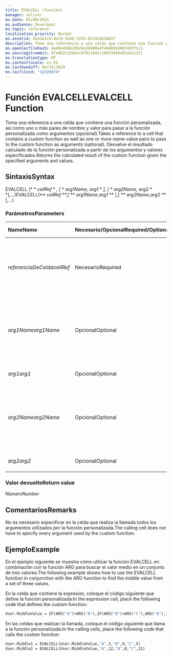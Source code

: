 ```yaml
---
title: EVALCELL (función)
manager: soliver
ms.date: 03/09/2015
ms.audience: Developer
ms.topic: reference
localization_priority: Normal
ms.assetid: 4aa3a1c9-dec9-5eb0-5743-0534c0b3bb5f
description: Toma una referencia a una celda que contiene una función personalizada, así como uno o más pares de nombre y valor para pasar a la función personalizada como argumentos (opcional). Devuelve el resultado calculado de la función personalizada a partir de los argumentos y valores especificados.
ms.openlocfilehash: 4ad6645862d620a36b90e4f46d09588d7e83fcc1
ms.sourcegitcommit: 8fe462c32b91c87911942c188f3445e85a54137c
ms.translationtype: MT
ms.contentlocale: es-ES
ms.lasthandoff: 04/23/2019
ms.locfileid: "32329074"
---
```

# <a name="evalcell-function"></a><span data-ttu-id="7468c-104">Función EVALCELL</span><span class="sxs-lookup"><span data-stu-id="7468c-104">EVALCELL Function</span></span>

<span data-ttu-id="7468c-105">Toma una referencia a una celda que contiene una función personalizada, así como uno o más pares de nombre y valor para pasar a la función personalizada como argumentos (opcional).</span><span class="sxs-lookup"><span data-stu-id="7468c-105">Takes a reference to a cell that contains a custom function as well as one or more name-value pairs to pass to the custom function as arguments (optional).</span></span> <span data-ttu-id="7468c-106">Devuelve el resultado calculado de la función personalizada a partir de los argumentos y valores especificados.</span><span class="sxs-lookup"><span data-stu-id="7468c-106">Returns the calculated result of the custom function given the specified arguments and values.</span></span>
  
## <a name="syntax"></a><span data-ttu-id="7468c-107">Sintaxis</span><span class="sxs-lookup"><span data-stu-id="7468c-107">Syntax</span></span>

<span data-ttu-id="7468c-108">EVALCELL (\* \* *cellRef* \* *, [* \* *arg1Name, arg1* \* *], [* \* *arg2Name, arg2* \* \*],...)</span><span class="sxs-lookup"><span data-stu-id="7468c-108">EVALCELL(\*\* *cellRef* \*\*,[ \*\* *arg1Name,arg1* \*\* ],[ \*\* *arg2Name,arg2* \*\* ],…)</span></span> 
  
### <a name="parameters"></a><span data-ttu-id="7468c-109">Parámetros</span><span class="sxs-lookup"><span data-stu-id="7468c-109">Parameters</span></span>

|<span data-ttu-id="7468c-110">**Name**</span><span class="sxs-lookup"><span data-stu-id="7468c-110">**Name**</span></span>|<span data-ttu-id="7468c-111">**Necesario/Opcional**</span><span class="sxs-lookup"><span data-stu-id="7468c-111">**Required/Optional**</span></span>|<span data-ttu-id="7468c-112">**Tipo de datos**</span><span class="sxs-lookup"><span data-stu-id="7468c-112">**Data Type**</span></span>|<span data-ttu-id="7468c-113">**Descripción**</span><span class="sxs-lookup"><span data-stu-id="7468c-113">**Description**</span></span>|
|:-----|:-----|:-----|:-----|
| <span data-ttu-id="7468c-114">_referenciaDeCelda_</span><span class="sxs-lookup"><span data-stu-id="7468c-114">_cellRef_</span></span> <br/> |<span data-ttu-id="7468c-115">Necesario</span><span class="sxs-lookup"><span data-stu-id="7468c-115">Required</span></span>  <br/> |<span data-ttu-id="7468c-116">**String**</span><span class="sxs-lookup"><span data-stu-id="7468c-116">**String**</span></span> <br/> |<span data-ttu-id="7468c-117">Referencia a una celda que contiene la función personalizada.</span><span class="sxs-lookup"><span data-stu-id="7468c-117">A reference to the cell that contains the custom function.</span></span> <span data-ttu-id="7468c-118">Se permiten referencias entre hojas.</span><span class="sxs-lookup"><span data-stu-id="7468c-118">Cross-sheet references are allowed.</span></span>  <br/> |
| <span data-ttu-id="7468c-119">_arg1Name_</span><span class="sxs-lookup"><span data-stu-id="7468c-119">_arg1Name_</span></span> <br/> |<span data-ttu-id="7468c-120">Opcional</span><span class="sxs-lookup"><span data-stu-id="7468c-120">Optional</span></span>  <br/> |<span data-ttu-id="7468c-121">**String**</span><span class="sxs-lookup"><span data-stu-id="7468c-121">**String**</span></span> <br/> |<span data-ttu-id="7468c-122">Nombre del primer argumento que se va a pasar a la función personalizada.</span><span class="sxs-lookup"><span data-stu-id="7468c-122">The name of the first argument to be passed to the custom function.</span></span> <span data-ttu-id="7468c-123">Se permiten espacios.</span><span class="sxs-lookup"><span data-stu-id="7468c-123">Spaces are allowed.</span></span>  <br/> |
| <span data-ttu-id="7468c-124">_arg1_</span><span class="sxs-lookup"><span data-stu-id="7468c-124">_arg1_</span></span> <br/> |<span data-ttu-id="7468c-125">Opcional</span><span class="sxs-lookup"><span data-stu-id="7468c-125">Optional</span></span>  <br/> |<span data-ttu-id="7468c-126">**Diferencias**</span><span class="sxs-lookup"><span data-stu-id="7468c-126">**Varies**</span></span> <br/> |<span data-ttu-id="7468c-127">Valor del parámetro _arg1_ .</span><span class="sxs-lookup"><span data-stu-id="7468c-127">Value of the  _arg1_ parameter.</span></span>  <br/> |
| <span data-ttu-id="7468c-128">_arg2Name_</span><span class="sxs-lookup"><span data-stu-id="7468c-128">_arg2Name_</span></span> <br/> |<span data-ttu-id="7468c-129">Opcional</span><span class="sxs-lookup"><span data-stu-id="7468c-129">Optional</span></span>  <br/> |<span data-ttu-id="7468c-130">**String**</span><span class="sxs-lookup"><span data-stu-id="7468c-130">**String**</span></span> <br/> |<span data-ttu-id="7468c-131">Nombre del segundo argumento que se va a pasar a la función personalizada.</span><span class="sxs-lookup"><span data-stu-id="7468c-131">The name of the second argument to be passed to the custom function.</span></span> <span data-ttu-id="7468c-132">Se permiten espacios.</span><span class="sxs-lookup"><span data-stu-id="7468c-132">Spaces are allowed.</span></span>  <br/> |
| <span data-ttu-id="7468c-133">_arg2_</span><span class="sxs-lookup"><span data-stu-id="7468c-133">_arg2_</span></span> <br/> |<span data-ttu-id="7468c-134">Opcional</span><span class="sxs-lookup"><span data-stu-id="7468c-134">Optional</span></span>  <br/> |<span data-ttu-id="7468c-135">**Diferencias**</span><span class="sxs-lookup"><span data-stu-id="7468c-135">**Varies**</span></span> <br/> |<span data-ttu-id="7468c-136">Valor del parámetro _arg2_ .</span><span class="sxs-lookup"><span data-stu-id="7468c-136">Value of the  _arg2_ parameter.</span></span>  <br/> |
   
### <a name="return-value"></a><span data-ttu-id="7468c-137">Valor devuelto</span><span class="sxs-lookup"><span data-stu-id="7468c-137">Return value</span></span>

<span data-ttu-id="7468c-138">Número</span><span class="sxs-lookup"><span data-stu-id="7468c-138">Number</span></span>
  
## <a name="remarks"></a><span data-ttu-id="7468c-139">Comentarios</span><span class="sxs-lookup"><span data-stu-id="7468c-139">Remarks</span></span>

<span data-ttu-id="7468c-140">No es necesario especificar en la celda que realiza la llamada todos los argumentos utilizados por la función personalizada.</span><span class="sxs-lookup"><span data-stu-id="7468c-140">The calling cell does not have to specify every argument used by the custom function.</span></span> 
  
## <a name="example"></a><span data-ttu-id="7468c-141">Ejemplo</span><span class="sxs-lookup"><span data-stu-id="7468c-141">Example</span></span>

<span data-ttu-id="7468c-142">En el ejemplo siguiente se muestra cómo utilizar la función EVALCELL en combinación con la función ARG para buscar el valor medio en un conjunto de tres valores.</span><span class="sxs-lookup"><span data-stu-id="7468c-142">The following example shows how to use the EVALCELL function in conjunction with the ARG function to find the middle value from a set of three values.</span></span> 
  
<span data-ttu-id="7468c-143">En la celda que contiene la expresión, coloque el código siguiente que define la función personalizada:</span><span class="sxs-lookup"><span data-stu-id="7468c-143">In the expression cell, place the following code that defines the custom function:</span></span> 
  
```vb
User.MiddleValue = IF(ARG("A")>ARG("B"),IF(ARG("B")>ARG("C"),ARG("B"),IF(ARG("A")>ARG("C"),ARG("C"),ARG("A"))),IF(ARG("A")>ARG("C"),ARG("A"),IF(ARG("B")>ARG("C"),ARG("C"),ARG("B"))))
```

<span data-ttu-id="7468c-144">En las celdas que realizan la llamada, coloque el código siguiente que llama a la función personalizada:</span><span class="sxs-lookup"><span data-stu-id="7468c-144">In the calling cells, place the following code that calls the custom function:</span></span>
  
```vb
User.Middle1 = EVALCELL(User.MiddleValue,"A",3,"B",9,"C",5) 
User.Middle2 = EVALCELL(User.MiddleValue,"A",12,"B",0,"C",21) 

```


